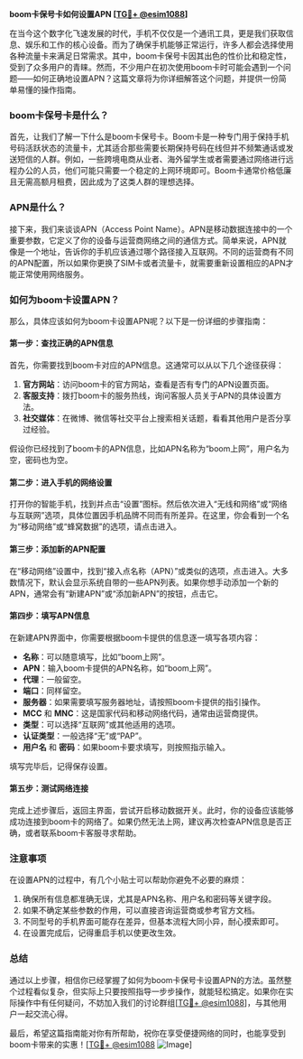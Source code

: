 **boom卡保号卡如何设置APN [[TG💪+ @esim1088](https://t.me/s/esim1088)]**

在当今这个数字化飞速发展的时代，手机不仅仅是一个通讯工具，更是我们获取信息、娱乐和工作的核心设备。而为了确保手机能够正常运行，许多人都会选择使用各种流量卡来满足日常需求。其中，boom卡保号卡因其出色的性价比和稳定性，受到了众多用户的青睐。然而，不少用户在初次使用boom卡时可能会遇到一个问题——如何正确地设置APN？这篇文章将为你详细解答这个问题，并提供一份简单易懂的操作指南。

### boom卡保号卡是什么？

首先，让我们了解一下什么是boom卡保号卡。Boom卡是一种专门用于保持手机号码活跃状态的流量卡，尤其适合那些需要长期保持号码在线但并不频繁通话或发送短信的人群。例如，一些跨境电商从业者、海外留学生或者需要通过网络进行远程办公的人员，他们可能只需要一个稳定的上网环境即可。Boom卡通常价格低廉且无需高额月租费，因此成为了这类人群的理想选择。

### APN是什么？

接下来，我们来谈谈APN（Access Point Name）。APN是移动数据连接中的一个重要参数，它定义了你的设备与运营商网络之间的通信方式。简单来说，APN就像是一个地址，告诉你的手机应该通过哪个路径接入互联网。不同的运营商有不同的APN配置，所以如果你更换了SIM卡或者流量卡，就需要重新设置相应的APN才能正常使用网络服务。

### 如何为boom卡设置APN？

那么，具体应该如何为boom卡设置APN呢？以下是一份详细的步骤指南：

#### 第一步：查找正确的APN信息

首先，你需要找到boom卡对应的APN信息。这通常可以从以下几个途径获得：
1. **官方网站**：访问boom卡的官方网站，查看是否有专门的APN设置页面。
2. **客服支持**：拨打boom卡的服务热线，询问客服人员关于APN的具体设置方法。
3. **社交媒体**：在微博、微信等社交平台上搜索相关话题，看看其他用户是否分享过经验。

假设你已经找到了boom卡的APN信息，比如APN名称为“boom上网”，用户名为空，密码也为空。

#### 第二步：进入手机的网络设置

打开你的智能手机，找到并点击“设置”图标。然后依次进入“无线和网络”或“网络与互联网”选项，具体位置因手机品牌不同而有所差异。在这里，你会看到一个名为“移动网络”或“蜂窝数据”的选项，请点击进入。

#### 第三步：添加新的APN配置

在“移动网络”设置中，找到“接入点名称（APN）”或类似的选项，点击进入。大多数情况下，默认会显示系统自带的一些APN列表。如果你想手动添加一个新的APN，通常会有“新建APN”或“添加新APN”的按钮，点击它。

#### 第四步：填写APN信息

在新建APN界面中，你需要根据boom卡提供的信息逐一填写各项内容：
- **名称**：可以随意填写，比如“boom上网”。
- **APN**：输入boom卡提供的APN名称，如“boom上网”。
- **代理**：一般留空。
- **端口**：同样留空。
- **服务器**：如果需要填写服务器地址，请按照boom卡提供的指引操作。
- **MCC** 和 **MNC**：这是国家代码和移动网络代码，通常由运营商提供。
- **类型**：可以选择“互联网”或其他适用的选项。
- **认证类型**：一般选择“无”或“PAP”。
- **用户名** 和 **密码**：如果boom卡要求填写，则按照指示输入。

填写完毕后，记得保存设置。

#### 第五步：测试网络连接

完成上述步骤后，返回主界面，尝试开启移动数据开关。此时，你的设备应该能够成功连接到boom卡的网络了。如果仍然无法上网，建议再次检查APN信息是否正确，或者联系boom卡客服寻求帮助。

### 注意事项

在设置APN的过程中，有几个小贴士可以帮助你避免不必要的麻烦：
1. 确保所有信息都准确无误，尤其是APN名称、用户名和密码等关键字段。
2. 如果不确定某些参数的作用，可以直接咨询运营商或参考官方文档。
3. 不同型号的手机界面可能存在差异，但基本流程大同小异，耐心摸索即可。
4. 在设置完成后，记得重启手机以使更改生效。

### 总结

通过以上步骤，相信你已经掌握了如何为boom卡保号卡设置APN的方法。虽然整个过程看似复杂，但实际上只要按照指导一步步操作，就能轻松搞定。如果你在实际操作中有任何疑问，不妨加入我们的讨论群组[[TG💪+ @esim1088](https://t.me/s/esim1088)]，与其他用户一起交流心得。

最后，希望这篇指南能对你有所帮助，祝你在享受便捷网络的同时，也能享受到boom卡带来的实惠！[[TG💪+ @esim1088](https://t.me/s/esim1088) ![Image](https://i.postimg.cc/4NQfJmqS/Snipaste-2025-05-13-00-14-12.png)]